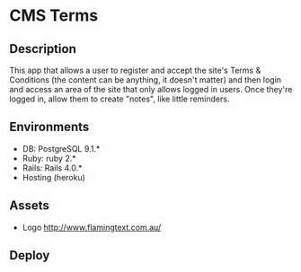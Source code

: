 CMS Terms
====



Description
----------------

This app that allows a user to register and accept the site's Terms & Conditions (the content can be anything, it doesn't matter) and then login and access an area of the site that only allows logged in users.
Once they're logged in, allow them to create "notes", like little reminders. 


Environments
----------------
* DB: PostgreSQL 9.1.*
* Ruby: ruby 2.*
* Rails: Rails 4.0.*
* Hosting (heroku)


Assets
----------------
* Logo http://www.flamingtext.com.au/

Deploy
----------------
